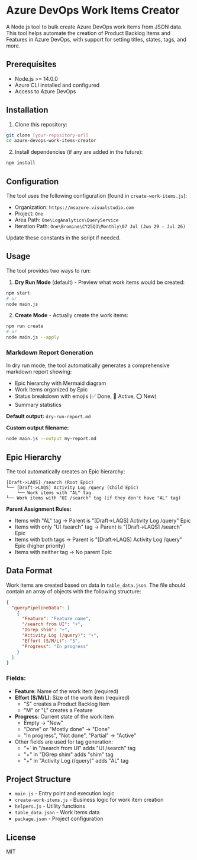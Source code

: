 # Azure DevOps Work Items Creator

A Node.js tool to bulk create Azure DevOps work items from JSON data. This tool helps automate the creation of Product Backlog Items and Features in Azure DevOps, with support for setting titles, states, tags, and more.

## Prerequisites

- Node.js >= 14.0.0
- Azure CLI installed and configured
- Access to Azure DevOps

## Installation

1. Clone this repository:
```bash
git clone [your-repository-url]
cd azure-devops-work-items-creator
```

2. Install dependencies (if any are added in the future):
```bash
npm install
```

## Configuration

The tool uses the following configuration (found in `create-work-items.js`):

- Organization: `https://msazure.visualstudio.com`
- Project: `One`
- Area Path: `One\LogAnalytics\QueryService`
- Iteration Path: `One\Bromine\CY25Q3\Monthly\07 Jul (Jun 29 - Jul 26)`

Update these constants in the script if needed.

## Usage

The tool provides two ways to run:

1. **Dry Run Mode** (default) - Preview what work items would be created:
```bash
npm start
# or
node main.js
```

2. **Create Mode** - Actually create the work items:
```bash
npm run create
# or
node main.js --apply
```

### Markdown Report Generation

In dry run mode, the tool automatically generates a comprehensive markdown report showing:
- Epic hierarchy with Mermaid diagram
- Work items organized by Epic
- Status breakdown with emojis (✅ Done, 🚧 Active, ⭕ New)
- Summary statistics

**Default output:** `dry-run-report.md`

**Custom output filename:**
```bash
node main.js --output my-report.md
```

## Epic Hierarchy

The tool automatically creates an Epic hierarchy:

```
[Draft->LAQS] /search (Root Epic)
└── [Draft->LAQS] Activity Log /query (Child Epic)
    └── Work items with "AL" tag
└── Work items with "UI /search" tag (if they don't have "AL" tag)
```

**Parent Assignment Rules:**
- Items with "AL" tag → Parent is "[Draft->LAQS] Activity Log /query" Epic
- Items with only "UI /search" tag → Parent is "[Draft->LAQS] /search" Epic  
- Items with both tags → Parent is "[Draft->LAQS] Activity Log /query" Epic (higher priority)
- Items with neither tag → No parent Epic

## Data Format

Work items are created based on data in `table_data.json`. The file should contain an array of objects with the following structure:

```json
{
  "queryPipelineData": [
    {
      "Feature": "Feature name",
      "/search from UI": "+",
      "DGrep shim": "+",
      "Activity Log (/query)": "+",
      "Effort (S/M/L)": "S",
      "Progress": "In progress"
    }
  ]
}
```

### Fields:

- **Feature**: Name of the work item (required)
- **Effort (S/M/L)**: Size of the work item (required)
  - "S" creates a Product Backlog Item
  - "M" or "L" creates a Feature
- **Progress**: Current state of the work item
  - Empty → "New"
  - "Done" or "Mostly done" → "Done"
  - "In progress", "Not done", "Partial" → "Active"
- Other fields are used for tag generation:
  - "+` in "/search from UI" adds "UI /search" tag
  - "+" in "DGrep shim" adds "shim" tag
  - "+" in "Activity Log (/query)" adds "AL" tag

## Project Structure

- `main.js` - Entry point and execution logic
- `create-work-items.js` - Business logic for work item creation
- `helpers.js` - Utility functions
- `table_data.json` - Work items data
- `package.json` - Project configuration

## License

MIT
